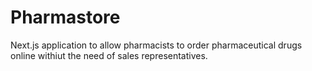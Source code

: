 # Pharmastore

Next.js application to allow pharmacists to order pharmaceutical drugs online withiut the need of sales representatives.
